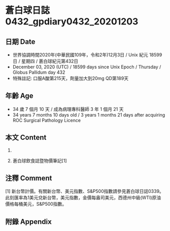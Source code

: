 [_metadata_:encoding]: - "utf-8"
[_metadata_:language]: - "zh-Hant-TW"
[_metadata_:fileformat]: - "markdown"
[_metadata_:MIME_type]: - "text/plain"
[_metadata_:markdown_version]: - "commonmark version 0.29"
[_metadata_:markdown_spec]: - "https://spec.commonmark.org/0.29/"

# 蒼白球日誌0432_gpdiary0432_20201203 #

## 日期 Date ##

* 世界協調時間2020年(中華民國109年，令和2年)12月3日 / Unix 紀元 18599 日 / 星期四 / 蒼白球紀元第432日
* December 03, 2020 (UTC) / 18599 days since Unix Epoch / Thursday / Globus Pallidum day 432
* 特殊註記: 口服A酸第215天，劑量加大到20mg QD第189天

## 年齡 Age ##

* 34 歲 7 個月 10 天 / 成為病理專科醫師 3 年 1 個月 21 天
* 34 years 7 months 10 days old / 3 years 1 months 21 days after acquiring ROC Surgical Pathology Licence

## 本文 Content ##

1. 

    
2. 蒼白球飲食誌暨物價筆記[1]

    

## 注釋 Comment ##

[1] 新台幣計價。有關新台幣、美元指數、S&P500指數請參見蒼白球日誌0339。此刻匯率為1美元兌新台幣，美元指數，金價每盎司美元，西德州中級(WTI)原油價格每桶美元，S&P500指數。



## 附錄 Appendix ##

